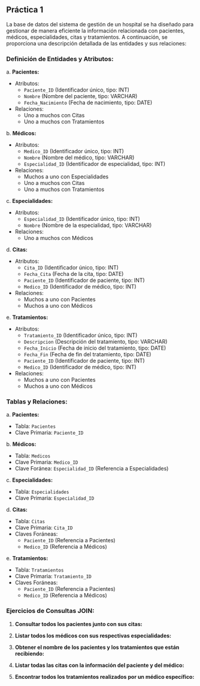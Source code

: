 ## Práctica 1
La base de datos del sistema de gestión de un hospital se ha diseñado para gestionar de manera eficiente la información relacionada con pacientes, médicos, especialidades, citas y tratamientos. A continuación, se proporciona una descripción detallada de las entidades y sus relaciones:

### Definición de Entidades y Atributos:
a. **Pacientes:**
   - Atributos:
      - `Paciente_ID` (Identificador único, tipo: INT)
      - `Nombre` (Nombre del paciente, tipo: VARCHAR)
      - `Fecha_Nacimiento` (Fecha de nacimiento, tipo: DATE)
   - Relaciones:
      - Uno a muchos con Citas
      - Uno a muchos con Tratamientos

b. **Médicos:**
   - Atributos:
      - `Medico_ID` (Identificador único, tipo: INT)
      - `Nombre` (Nombre del médico, tipo: VARCHAR)
      - `Especialidad_ID` (Identificador de especialidad, tipo: INT)
   - Relaciones:
      - Muchos a uno con Especialidades
      - Uno a muchos con Citas
      - Uno a muchos con Tratamientos

c. **Especialidades:**
   - Atributos:
      - `Especialidad_ID` (Identificador único, tipo: INT)
      - `Nombre` (Nombre de la especialidad, tipo: VARCHAR)
   - Relaciones:
      - Uno a muchos con Médicos

d. **Citas:**
   - Atributos:
      - `Cita_ID` (Identificador único, tipo: INT)
      - `Fecha_Cita` (Fecha de la cita, tipo: DATE)
      - `Paciente_ID` (Identificador de paciente, tipo: INT)
      - `Medico_ID` (Identificador de médico, tipo: INT)
   - Relaciones:
      - Muchos a uno con Pacientes
      - Muchos a uno con Médicos

e. **Tratamientos:**
   - Atributos:
      - `Tratamiento_ID` (Identificador único, tipo: INT)
      - `Descripcion` (Descripción del tratamiento, tipo: VARCHAR)
      - `Fecha_Inicio` (Fecha de inicio del tratamiento, tipo: DATE)
      - `Fecha_Fin` (Fecha de fin del tratamiento, tipo: DATE)
      - `Paciente_ID` (Identificador de paciente, tipo: INT)
      - `Medico_ID` (Identificador de médico, tipo: INT)
   - Relaciones:
      - Muchos a uno con Pacientes
      - Muchos a uno con Médicos

### Tablas y Relaciones:

a. **Pacientes:**
   - Tabla: `Pacientes`
   - Clave Primaria: `Paciente_ID`

b. **Médicos:**
   - Tabla: `Medicos`
   - Clave Primaria: `Medico_ID`
   - Clave Foránea: `Especialidad_ID` (Referencia a Especialidades)

c. **Especialidades:**
   - Tabla: `Especialidades`
   - Clave Primaria: `Especialidad_ID`

d. **Citas:**
   - Tabla: `Citas`
   - Clave Primaria: `Cita_ID`
   - Claves Foráneas:
      - `Paciente_ID` (Referencia a Pacientes)
      - `Medico_ID` (Referencia a Médicos)

e. **Tratamientos:**
   - Tabla: `Tratamientos`
   - Clave Primaria: `Tratamiento_ID`
   - Claves Foráneas:
      - `Paciente_ID` (Referencia a Pacientes)
      - `Medico_ID` (Referencia a Médicos)

### Ejercicios de Consultas JOIN:

1. **Consultar todos los pacientes junto con sus citas:**

2. **Listar todos los médicos con sus respectivas especialidades:**

3. **Obtener el nombre de los pacientes y los tratamientos que están recibiendo:**

4. **Listar todas las citas con la información del paciente y del médico:**

5. **Encontrar todos los tratamientos realizados por un médico específico:**
